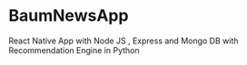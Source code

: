 # BaumNewsApp
React Native App with Node JS , Express and Mongo DB with Recommendation Engine in Python
